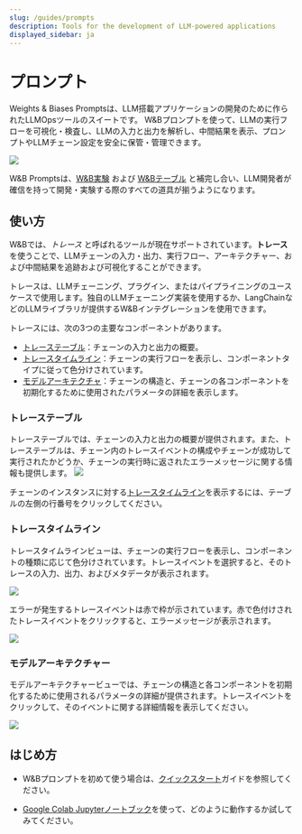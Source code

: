```yaml
---
slug: /guides/prompts
description: Tools for the development of LLM-powered applications
displayed_sidebar: ja
---
```

# プロンプト

Weights & Biases Promptsは、LLM搭載アプリケーションの開発のために作られたLLMOpsツールのスイートです。
W&Bプロンプトを使って、LLMの実行フローを可視化・検査し、LLMの入力と出力を解析し、中間結果を表示、プロンプトやLLMチェーン設定を安全に保管・管理できます。

![](/images/prompts/trace_timeline.png)

W&B Promptsは、[W&B実験](../track/intro.md) および [W&Bテーブル](../tables/intro.md) と補完し合い、LLM開発者が確信を持って開発・実験する際のすべての道具が揃うようになります。

<!-- ## プロンプト製品スイート

[トレース](#Trace) は、プロンプトのツールの最初 -->

## 使い方

W&Bでは、_トレース_ と呼ばれるツールが現在サポートされています。**トレース**を使うことで、LLMチェーンの入力・出力、実行フロー、アーキテクチャー、および中間結果を追跡および可視化することができます。

トレースは、LLMチェーニング、プラグイン、またはパイプライニングのユースケースで使用します。独自のLLMチェーニング実装を使用するか、LangChainなどのLLMライブラリが提供するW&Bインテグレーションを使用できます。

トレースには、次の3つの主要なコンポーネントがあります。

* [トレーステーブル](#trace-table)：チェーンの入力と出力の概要。
* [トレースタイムライン](#trace-timeline)：チェーンの実行フローを表示し、コンポーネントタイプに従って色分けされています。
* [モデルアーキテクチャ](#model-architecture)：チェーンの構造と、チェーンの各コンポーネントを初期化するために使用されたパラメータの詳細を表示します。

### トレーステーブル
トレーステーブルでは、チェーンの入力と出力の概要が提供されます。また、トレーステーブルは、チェーン内のトレースイベントの構成やチェーンが成功して実行されたかどうか、チェーンの実行時に返されたエラーメッセージに関する情報も提供します。
![](/images/prompts/trace_table.png)

チェーンのインスタンスに対する[トレースタイムライン](#trace-timeline)を表示するには、テーブルの左側の行番号をクリックしてください。

### トレースタイムライン

トレースタイムラインビューは、チェーンの実行フローを表示し、コンポーネントの種類に応じて色分けされています。トレースイベントを選択すると、そのトレースの入力、出力、およびメタデータが表示されます。

![](/images/prompts/trace_timeline.png)

エラーが発生するトレースイベントは赤で枠が示されています。赤で色付けされたトレースイベントをクリックすると、エラーメッセージが表示されます。

![](/images/prompts/trace_timeline_error.png)

### モデルアーキテクチャー

モデルアーキテクチャービューでは、チェーンの構造と各コンポーネントを初期化するために使用されるパラメータの詳細が提供されます。トレースイベントをクリックして、そのイベントに関する詳細情報を表示してください。

![](/images/prompts/model_architecture.png)

## はじめ方

* W&Bプロンプトを初めて使う場合は、[クイックスタート](./quickstart.md)ガイドを参照してください。

* [Google Colab Jupyterノートブック](http://wandb.me/prompts-quickstart)を使って、どのように動作するか試してみてください。

<!-- Add link to colab -->